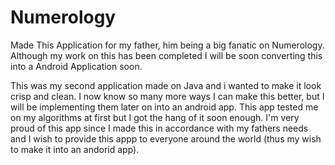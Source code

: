 Numerology
==========

Made This Application for my father, him being a big fanatic on Numerology. Although my work on this has been completed I will be soon converting this into a Android Application soon.

This was my second application made on Java and i wanted to make it look crisp and clean. I now know so many more ways I can make this better, but I will be implementing them later on into an android app. This app tested me on my algorithms at first but I got the hang of it soon enough. I'm very proud of this app since I made this in accordance with my fathers needs and I wish to provide this appp to everyone around the world (thus my wish to make it into an andorid app).
